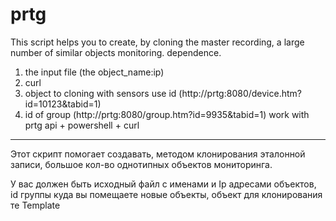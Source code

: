 # prtg
This script helps you to create, by cloning the master recording, a large number of similar objects monitoring.
dependence.
1. the input file (the object_name:ip)
2. curl
3. object to cloning with sensors use id (http://prtg:8080/device.htm?id=10123&tabid=1)
4. id of group (http://prtg:8080/group.htm?id=9935&tabid=1)
work with prtg api + powershell + curl
______________________________________________________________________________________
Этот скрипт помогает создавать, методом клонирования эталонной записи, большое кол-во однотипных объектов мониторинга. 

У вас должен быть исходный файл с именами и Ip адресами объектов, id группы куда вы помещаете новые объекты, объект для клонирования те Template
